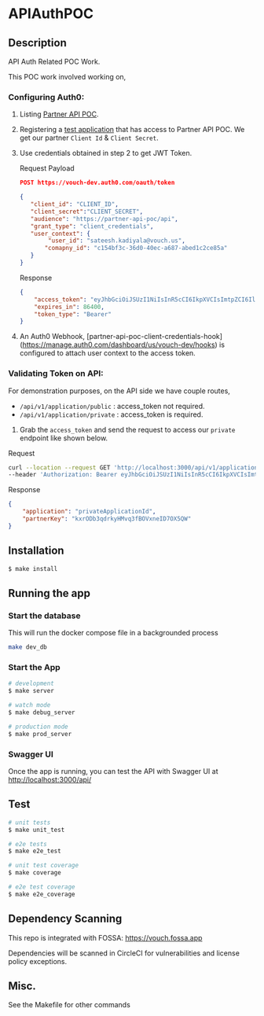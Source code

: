 # APIAuthPOC

## Description

API Auth Related POC Work.

This POC work involved working on,

### Configuring Auth0:

1. Listing [Partner API POC](https://manage.auth0.com/dashboard/us/vouch-dev/apis/618ec13cdfa68d00479cce54/settings).
2. Registering a [test application](https://manage.auth0.com/dashboard/us/vouch-dev/applications/kxrODb3qdrkyHMvq3fBOVxneID7OX5QW/settings) that has access to Partner API POC. We get our partner `Client Id` & `Client Secret`.
3. Use credentials obtained in step 2 to get JWT Token.

    Request Payload

    ```json
    POST https://vouch-dev.auth0.com/oauth/token

    {
       "client_id": "CLIENT_ID",
       "client_secret":"CLIENT_SECRET",
       "audience": "https://partner-api-poc/api",
       "grant_type": "client_credentials",
       "user_context": {
            "user_id": "sateesh.kadiyala@vouch.us",
           "comapny_id": "c154bf3c-36d0-40ec-a687-abed1c2ce85a"
       }
    }

    ```

    Response

    ```json
    {
        "access_token": "eyJhbGciOiJSUzI1NiIsInR5cCI6IkpXVCIsImtpZCI6IlJrRkVRelJFT1RRMlJqa3hSVU15TTBNd1F6Z3hNVE00TmpFMU4wTXdNVE5HTWpSRE16ZzFNUSJ9.eyJodHRwczovL2FwaS52b3VjaC51cy9jb250ZXh0L3VzZXIiOnsidXNlcl9pZCI6InNhdGVlc2gua2FkaXlhbGFAdm91Y2gudXMiLCJjb21hcG55X2lkIjoiYzE1NGJmM2MtMzZkMC00MGVjLWE2ODctYWJlZDFjMmNlODVhIn0sImlzcyI6Imh0dHBzOi8vdm91Y2gtZGV2LmF1dGgwLmNvbS8iLCJzdWIiOiJreHJPRGIzcWRya3lITXZxM2ZCT1Z4bmVJRDdPWDVRV0BjbGllbnRzIiwiYXVkIjoiaHR0cHM6Ly9wYXJ0bmVyLWFwaS1wb2MvYXBpIiwiaWF0IjoxNjM3MTAyMTM4LCJleHAiOjE2MzcxODg1MzgsImF6cCI6Imt4ck9EYjNxZHJreUhNdnEzZkJPVnhuZUlEN09YNVFXIiwiZ3R5IjoiY2xpZW50LWNyZWRlbnRpYWxzIn0.tb_6KCWldEFsNah1GgPTtq2Xn-XavU2_PFxxUSBbN6oy5ef468fOs3kpGwLcl5HqrGLCpDMGsBcZditBvOvjpsc2j1nVPEL_Gm38uRotf-vFJ6nPe95GiYb5agrjUJugwsX4UNJ9HwNjIx6a26BMwasxabZHDvVcye1Cmau3jengYg6zw47N6DmRQ_hA5faSztMZBgPeuAG-0Jq5AqB70GZ6OZt3zzC9C9vQjPtcvTOy5Cw4N2T8vlG3_fp6c7DcBxCkwy91BNh16eWUmAZROmqOCNucX_xnUjtCJE2cw9NVrGyov6DXkIWtzv0w8EbjhyBXqbiHqYDnUpZZssATCQ",
        "expires_in": 86400,
        "token_type": "Bearer"
    }
    ```

4. An Auth0 Webhook, [partner-api-poc-client-credentials-hook] (https://manage.auth0.com/dashboard/us/vouch-dev/hooks) is configured to attach user context to the access token.

### Validating Token on API:

For demonstration purposes, on the API side we have couple routes,

-   `/api/v1/application/public` : access_token not required.
-   `/api/v1/application/private` : access_token is required.

1.  Grab the `access_token` and send the request to access our `private` endpoint like shown below.

Request

```bash
curl --location --request GET 'http://localhost:3000/api/v1/application/private' \
--header 'Authorization: Bearer eyJhbGciOiJSUzI1NiIsInR5cCI6IkpXVCIsImtpZCI6IlJrRkVRelJFT1RRMlJqa3hSVU15TTBNd1F6Z3hNVE00TmpFMU4wTXdNVE5HTWpSRE16ZzFNUSJ9.eyJodHRwczovL2FwaS52b3VjaC51cy9jb250ZXh0L3VzZXIiOnsidXNlcl9pZCI6InNhdGVlc2gua2FkaXlhbGFAdm91Y2gudXMiLCJjb21hcG55X2lkIjoiYzE1NGJmM2MtMzZkMC00MGVjLWE2ODctYWJlZDFjMmNlODVhIn0sImlzcyI6Imh0dHBzOi8vdm91Y2gtZGV2LmF1dGgwLmNvbS8iLCJzdWIiOiJreHJPRGIzcWRya3lITXZxM2ZCT1Z4bmVJRDdPWDVRV0BjbGllbnRzIiwiYXVkIjoiaHR0cHM6Ly9wYXJ0bmVyLWFwaS1wb2MvYXBpIiwiaWF0IjoxNjM3MTAyMTM4LCJleHAiOjE2MzcxODg1MzgsImF6cCI6Imt4ck9EYjNxZHJreUhNdnEzZkJPVnhuZUlEN09YNVFXIiwiZ3R5IjoiY2xpZW50LWNyZWRlbnRpYWxzIn0.tb_6KCWldEFsNah1GgPTtq2Xn-XavU2_PFxxUSBbN6oy5ef468fOs3kpGwLcl5HqrGLCpDMGsBcZditBvOvjpsc2j1nVPEL_Gm38uRotf-vFJ6nPe95GiYb5agrjUJugwsX4UNJ9HwNjIx6a26BMwasxabZHDvVcye1Cmau3jengYg6zw47N6DmRQ_hA5faSztMZBgPeuAG-0Jq5AqB70GZ6OZt3zzC9C9vQjPtcvTOy5Cw4N2T8vlG3_fp6c7DcBxCkwy91BNh16eWUmAZROmqOCNucX_xnUjtCJE2cw9NVrGyov6DXkIWtzv0w8EbjhyBXqbiHqYDnUpZZssATCQ'

```

Response

```json
{
    "application": "privateApplicationId",
    "partnerKey": "kxrODb3qdrkyHMvq3fBOVxneID7OX5QW"
}
```

## Installation

```bash
$ make install
```

## Running the app

### Start the database

This will run the docker compose file in a backgrounded process

```bash
make dev_db
```

### Start the App

```bash
# development
$ make server

# watch mode
$ make debug_server

# production mode
$ make prod_server
```

### Swagger UI

Once the app is running, you can test the API with Swagger UI at [http://localhost:3000/api/](http://localhost:3000/api/)

## Test

```bash
# unit tests
$ make unit_test

# e2e tests
$ make e2e_test

# unit test coverage
$ make coverage

# e2e test coverage
$ make e2e_coverage
```

## Dependency Scanning

This repo is integrated with FOSSA: https://vouch.fossa.app

Dependencies will be scanned in CircleCI for vulnerabilities and license policy exceptions.

## Misc.

See the Makefile for other commands
